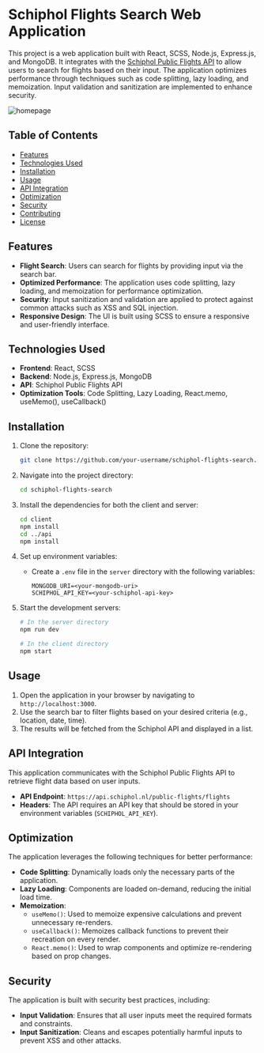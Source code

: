 ﻿# Schiphol Flights Search Web Application

This project is a web application built with React, SCSS, Node.js, Express.js, and MongoDB. It integrates with the [Schiphol Public Flights API](https://api.schiphol.nl/public-flights/flights) to allow users to search for flights based on their input. The application optimizes performance through techniques such as code splitting, lazy loading, and memoization. Input validation and sanitization are implemented to enhance security.

![homepage](https://github.com/user-attachments/assets/fa1b2cfc-1e8e-48de-8be4-b1629e759426)



## Table of Contents
- [Features](#features)
- [Technologies Used](#technologies-used)
- [Installation](#installation)
- [Usage](#usage)
- [API Integration](#api-integration)
- [Optimization](#optimization)
- [Security](#security)
- [Contributing](#contributing)
- [License](#license)

## Features
- **Flight Search**: Users can search for flights by providing input via the search bar.
- **Optimized Performance**: The application uses code splitting, lazy loading, and memoization for performance optimization.
- **Security**: Input sanitization and validation are applied to protect against common attacks such as XSS and SQL injection.
- **Responsive Design**: The UI is built using SCSS to ensure a responsive and user-friendly interface.

## Technologies Used
- **Frontend**: React, SCSS
- **Backend**: Node.js, Express.js, MongoDB
- **API**: Schiphol Public Flights API
- **Optimization Tools**: Code Splitting, Lazy Loading, React.memo, useMemo(), useCallback()

## Installation

1. Clone the repository:
    ```bash
    git clone https://github.com/your-username/schiphol-flights-search.git
    ```

2. Navigate into the project directory:
    ```bash
    cd schiphol-flights-search
    ```

3. Install the dependencies for both the client and server:
    ```bash
    cd client
    npm install
    cd ../api
    npm install
    ```

4. Set up environment variables:
    - Create a `.env` file in the `server` directory with the following variables:
      ```env
      MONGODB_URI=<your-mongodb-uri>
      SCHIPHOL_API_KEY=<your-schiphol-api-key>
      ```

5. Start the development servers:
    ```bash
    # In the server directory
    npm run dev
    ```

    ```bash
    # In the client directory
    npm start
    ```

## Usage

1. Open the application in your browser by navigating to `http://localhost:3000`.
2. Use the search bar to filter flights based on your desired criteria (e.g., location, date, time).
3. The results will be fetched from the Schiphol API and displayed in a list.

## API Integration

This application communicates with the Schiphol Public Flights API to retrieve flight data based on user inputs.

- **API Endpoint**: `https://api.schiphol.nl/public-flights/flights`
- **Headers**: The API requires an API key that should be stored in your environment variables (`SCHIPHOL_API_KEY`).

## Optimization

The application leverages the following techniques for better performance:

- **Code Splitting**: Dynamically loads only the necessary parts of the application.
- **Lazy Loading**: Components are loaded on-demand, reducing the initial load time.
- **Memoization**:
  - `useMemo()`: Used to memoize expensive calculations and prevent unnecessary re-renders.
  - `useCallback()`: Memoizes callback functions to prevent their recreation on every render.
  - `React.memo()`: Used to wrap components and optimize re-rendering based on prop changes.

## Security

The application is built with security best practices, including:

- **Input Validation**: Ensures that all user inputs meet the required formats and constraints.
- **Input Sanitization**: Cleans and escapes potentially harmful inputs to prevent XSS and other attacks.
